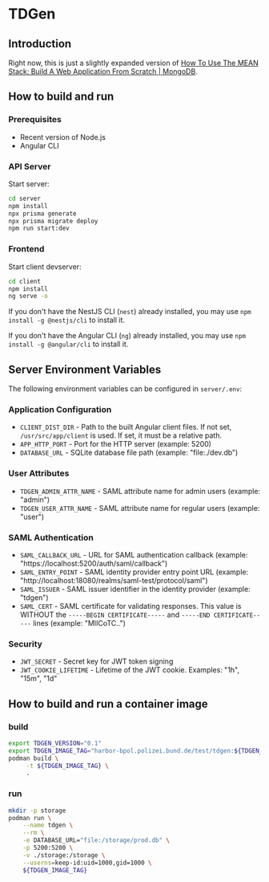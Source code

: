 # TDGen

## Introduction

Right now, this is just a slightly expanded version of [How To Use The MEAN Stack: Build A Web Application From Scratch | MongoDB](https://www.mongodb.com/resources/languages/mean-stack-tutorial).

## How to build and run

### Prerequisites

- Recent version of Node.js
- Angular CLI

### API Server

Start server:

```bash
cd server
npm install
npx prisma generate
npx prisma migrate deploy
npm run start:dev
```

### Frontend

Start client devserver:

```bash
cd client
npm install
ng serve -o
```

If you don't have the NestJS CLI (`nest`) already installed, you may use `npm install -g @nestjs/cli` to install it.

If you don't have the Angular CLI (`ng`) already installed, you may use `npm install -g @angular/cli` to install it.

## Server Environment Variables

The following environment variables can be configured in `server/.env`:

### Application Configuration

- `CLIENT_DIST_DIR` - Path to the built Angular client files. If not set, `/usr/src/app/client` is used. If set, it must be a relative path.
- `APP_HTTP_PORT` - Port for the HTTP server (example: 5200)
- `DATABASE_URL` - SQLite database file path (example: "file:./dev.db")

### User Attributes

- `TDGEN_ADMIN_ATTR_NAME` - SAML attribute name for admin users (example: "admin")
- `TDGEN_USER_ATTR_NAME` - SAML attribute name for regular users (example: "user")

### SAML Authentication

- `SAML_CALLBACK_URL` - URL for SAML authentication callback (example: "https://localhost:5200/auth/saml/callback")
- `SAML_ENTRY_POINT` - SAML identity provider entry point URL (example: "http://localhost:18080/realms/saml-test/protocol/saml")
- `SAML_ISSUER` - SAML issuer identifier in the identity provider (example: "tdgen")
- `SAML_CERT` - SAML certificate for validating responses. This value is WITHOUT the `-----BEGIN CERTIFICATE-----` and `-----END CERTIFICATE-----` lines (example: "MIICoTC..")

### Security

- `JWT_SECRET` - Secret key for JWT token signing
- `JWT_COOKIE_LIFETIME` - Lifetime of the JWT cookie. Examples: "1h", "15m", "1d"

## How to build and run a container image

### build

```bash
export TDGEN_VERSION="0.1"
export TDGEN_IMAGE_TAG="harbor-bpol.polizei.bund.de/test/tdgen:${TDGEN_VERSION}"
podman build \
     -t ${TDGEN_IMAGE_TAG} \
     .
```

### run

```bash
mkdir -p storage
podman run \
    --name tdgen \
    --rm \
    -e DATABASE_URL="file:/storage/prod.db" \
    -p 5200:5200 \
    -v ./storage:/storage \
    --userns=keep-id:uid=1000,gid=1000 \
    ${TDGEN_IMAGE_TAG}
```
